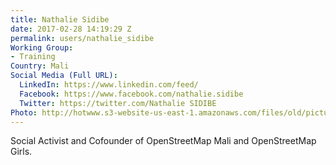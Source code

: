 ```yaml
---
title: Nathalie Sidibe
date: 2017-02-28 14:19:29 Z
permalink: users/nathalie_sidibe
Working Group:
- Training
Country: Mali
Social Media (Full URL):
  LinkedIn: https://www.linkedin.com/feed/
  Facebook: https://www.facebook.com/nathalie.sidibe
  Twitter: https://twitter.com/Nathalie SIDIBE
Photo: http://hotwww.s3-website-us-east-1.amazonaws.com/files/old/pictures/picture-381-1498331929.jpg
---
```


<p>Social Activist and Cofounder of OpenStreetMap Mali and OpenStreetMap Girls.</p>
